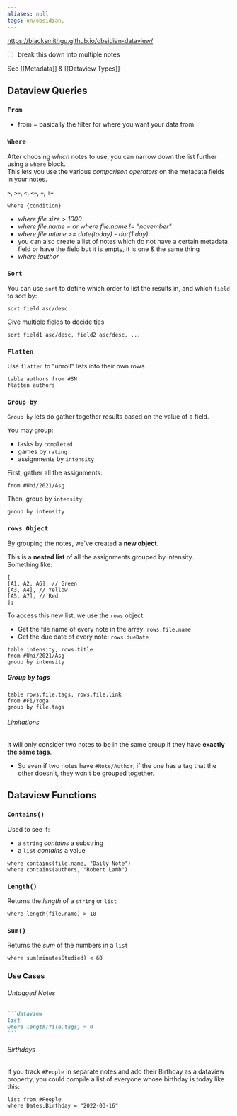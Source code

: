 ```yaml
---
aliases: null
tags: on/obsidian,
---
```

https://blacksmithgu.github.io/obsidian-dataview/
- [ ] break this down into multiple notes

See [[Metadata]] & [[Dataview Types]]
## Dataview Queries 

### `From`
- from = basically the filter for where you want your data from

### `Where`
After choosing *which* notes to use, you can narrow down the list further using a `where` block.  
This lets you use the various *comparison operators* on the metadata fields in your notes.

`>`, `>=`, `<`, `<=`, `=`, `!=`

`where {condition}`

- *where file.size > 1000*
- *where file.name = or where file.name != "november"*
- *where file.mtime >= date(today) - dur(1 day)*
- you can also create a list of notes which do not have a certain metadata field or have the field but it is empty, it is one & the same thing
- *where !author*

### `Sort`
You can use `sort` to define which order to list the results in, and which `field` to sort by:

`sort field asc/desc`

Give multiple fields to decide ties

`sort field1 asc/desc, field2 asc/desc, ...`

### `Flatten`

Use `flatten` to "unroll" lists into their own rows

```
table authors from #SN
flatten authors
```

### `Group by`

`Group by` lets do gather together results based on the value of a field.

You may group:

-   tasks by `completed`
-   games by `rating`
-   assignments by `intensity`

First, gather all the assignments:

`from #Uni/2021/Asg`

Then, group by `intensity`:

`group by intensity`

### `rows Object`

By grouping the notes, we've created a **new object**.

This is a **nested list** of all the assignments grouped by intensity.  
Something like:

```
[
[A1, A2, A6], // Green
[A3, A4], // Yellow
[A5, A7], // Red
];
```

To access this new list, we use the `rows` object.

-   Get the file name of every note in the array: `rows.file.name`
-   Get the due date of every note: `rows.dueDate`

```
table intensity, rows.title
from #Uni/2021/Asg
group by intensity
```

##### Group by tags

```
table rows.file.tags, rows.file.link
from #Fi/Yoga
group by file.tags
```

###### Limitations

It will only consider two notes to be in the same group if they have **exactly the same tags**.

-   So even if two notes have `#Note/Author`, if the one has a tag that the other doesn't, they won't be grouped together.


## Dataview Functions 
### `Contains()`

Used to see if:

-   a `string` *contains* a substring
-   a `list` *contains* a value

`where contains(file.name, "Daily Note")`  
`where contains(authors, "Robert Lamb")`

### `Length()`

Returns the *length* of a `string` or `list`

`where length(file.name) > 10`

### `Sum()`

Returns the *sum* of the numbers in a `list`

`where sum(minutesStudied) < 60`


### Use Cases

###### Untagged Notes 
````markdown
```dataview
list 
where length(file.tags) = 0
```
````

###### Birthdays
If you track `#People` in separate notes and add their Birthday as a dataview property, you could compile a list of everyone whose birthday is today like this:

```
list from #People
where Dates.Birthday = "2022-03-16"
```


